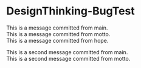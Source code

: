 # DesignThinking-BugTest

This is a message committed from main. <br>
This is a message committed from motto. <br>
This is a message committed from hope. <br>

This is a second message committed from main. <br>
This is a second message committed from motto. <br>
